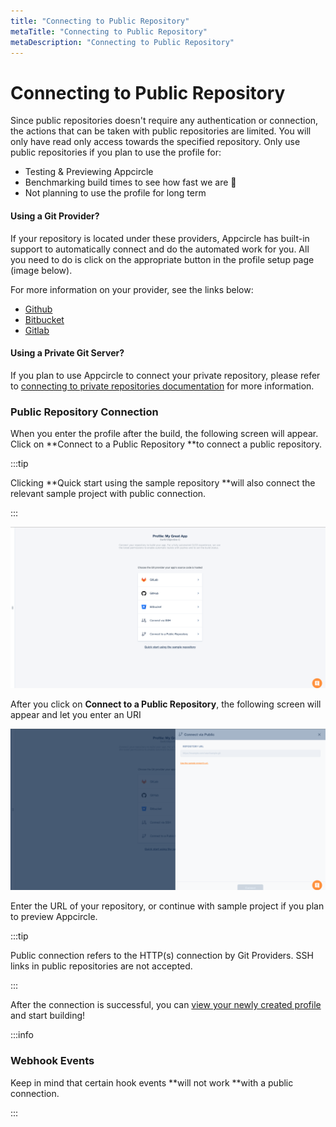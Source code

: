 ```yaml
---
title: "Connecting to Public Repository"
metaTitle: "Connecting to Public Repository"
metaDescription: "Connecting to Public Repository"
---
```

# Connecting to Public Repository

Since public repositories doesn't require any authentication or connection, the actions that can be taken with public repositories are limited. You will only have read only access towards the specified repository. Only use public repositories if you plan to use the profile for:

* Testing & Previewing Appcircle
* Benchmarking build times to see how fast we are 🚀&#x20;
* Not planning to use the profile for long term

#### Using a Git Provider?

If your repository is located under these providers, Appcircle has built-in support to automatically connect and do the automated work for you. All you need to do is click on the appropriate button in the profile setup page (image below).

For more information on your provider, see the links below:

* [Github](https://docs.appcircle.io/build/adding-a-build-profile/connecting-to-github)
* [Bitbucket](https://docs.appcircle.io/build/adding-a-build-profile/connecting-to-bitbucket)
* [Gitlab](https://docs.appcircle.io/build/adding-a-build-profile/connecting-to-gitlab)

#### Using a Private Git Server?

If you plan to use Appcircle to connect your private repository, please refer to [connecting to private repositories documentation](https://docs.appcircle.io/build/adding-a-build-profile/connecting-to-private-repository-via-ssh) for more information.

### Public Repository Connection

When you enter the profile after the build, the following screen will appear. Click on **Connect to a Public Repository **to connect a public repository.

:::tip

Clicking **Quick start using the sample repository **will also connect the relevant sample project with public connection.

:::

![](<../../assets/image (237).png>)

After you click on **Connect to a Public Repository**, the following screen will appear and let you enter an URI

![](<../../assets/image (241).png>)

Enter the URL of your repository, or continue with sample project if you plan to preview Appcircle.

:::tip

Public connection refers to the HTTP(s) connection by Git Providers. SSH links in public repositories are not accepted.&#x20;

:::

After the connection is successful, you can [view your newly created profile](https://docs.appcircle.io/build/adding-a-build-profile#view-the-newly-created-build-profile) and start building!

:::info


### Webhook Events

Keep in mind that certain hook events **will not work **with a public connection.

:::
